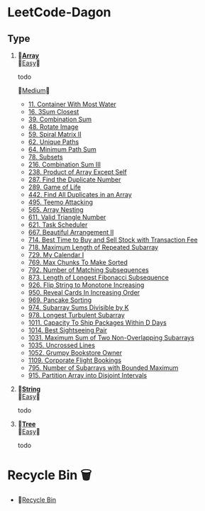 #  LeetCode-Dagon

## **Type**
1. 📌[**Array**](https://github.com/Dagon0577/LeetCode/tree/master/Type/LeetCode_Array)  
    💚[Easy](https://github.com/Dagon0577/LeetCode/tree/master/Type/LeetCode_Array/Easy)🎈  

    todo

    🧡[Medium](https://github.com/Dagon0577/LeetCode/tree/master/Type/LeetCode_Array/Medium)🎈
    - [11. Container With Most Water](https://github.com/Dagon0577/LeetCode/blob/master/Type/LeetCode_Array/Medium/11.%20Container%20With%20Most%20Water.java)
    - [16. 3Sum Closest](https://github.com/Dagon0577/LeetCode/tree/master/Type/LeetCode_Array/Medium/16.%203Sum%20Closest.java)
    - [39. Combination Sum](https://github.com/Dagon0577/LeetCode/blob/master/Type/LeetCode_Array/Medium/39.%20Combination%20Sum.java)
    - [48. Rotate Image](https://github.com/Dagon0577/LeetCode/blob/master/Type/LeetCode_Array/Medium/48.%20Rotate%20Image.java)
    - [59. Spiral Matrix II](https://github.com/Dagon0577/LeetCode/blob/master/Type/LeetCode_Array/Medium/59.%20Spiral%20Matrix%20II.java)
    - [62. Unique Paths](https://github.com/Dagon0577/LeetCode/blob/master/Type/LeetCode_Array/Medium/62.%20Unique%20Paths.java)
    - [64. Minimum Path Sum](https://github.com/Dagon0577/LeetCode/blob/master/Type/LeetCode_Array/Medium/64.%20Minimum%20Path%20Sum.java)
    - [78. Subsets](https://github.com/Dagon0577/LeetCode/blob/master/Type/LeetCode_Array/Medium/78.%20Subsets.java)
    - [216. Combination Sum III](https://github.com/Dagon0577/LeetCode/blob/master/Type/LeetCode_Array/Medium/216.%20Combination%20Sum%20III.java)
    - [238. Product of Array Except Self](https://github.com/Dagon0577/LeetCode/blob/master/Type/LeetCode_Array/Medium/238.%20Product%20of%20Array%20Except%20Self.java)
    - [287. Find the Duplicate Number](https://github.com/Dagon0577/LeetCode/blob/master/Type/LeetCode_Array/Medium/287.%20Find%20the%20Duplicate%20Number.java)
    - [289. Game of Life](https://github.com/Dagon0577/LeetCode/blob/master/Type/LeetCode_Array/Medium/289.%20Game%20of%20Life.java)
    - [442. Find All Duplicates in an Array](https://github.com/Dagon0577/LeetCode/blob/master/Type/LeetCode_Array/Medium/442.%20Find%20All%20Duplicates%20in%20an%20Array.java)
    - [495. Teemo Attacking](https://github.com/Dagon0577/LeetCode/blob/master/Type/LeetCode_Array/Medium/495.%20Teemo%20Attacking.java)
    - [565. Array Nesting](https://github.com/Dagon0577/LeetCode/blob/master/Type/LeetCode_Array/Medium/565.%20Array%20Nesting.java)
    - [611. Valid Triangle Number](https://github.com/Dagon0577/LeetCode/blob/master/Type/LeetCode_Array/Medium/611.%20Valid%20Triangle%20Number.java)
    - [621. Task Scheduler](https://github.com/Dagon0577/LeetCode/blob/master/Type/LeetCode_Array/Medium/621.%20Task%20Scheduler.java)
    - [667. Beautiful Arrangement II](https://github.com/Dagon0577/LeetCode/blob/master/Type/LeetCode_Array/Medium/667.%20Beautiful%20Arrangement%20II.java)
    - [714. Best Time to Buy and Sell Stock with Transaction Fee](https://github.com/Dagon0577/LeetCode/blob/master/Type/LeetCode_Array/Medium/714.%20Best%20Time%20to%20Buy%20and%20Sell%20Stock%20with%20Transaction%20Fee.java)
    - [718. Maximum Length of Repeated Subarray](https://github.com/Dagon0577/LeetCode/blob/master/Type/LeetCode_Array/Medium/718.%20Maximum%20Length%20of%20Repeated%20Subarray.java)
    - [729. My Calendar I](https://github.com/Dagon0577/LeetCode/blob/master/Type/LeetCode_Array/Medium/729.%20My%20Calendar%20I.java)
    - [769. Max Chunks To Make Sorted](https://github.com/Dagon0577/LeetCode/blob/master/Type/LeetCode_Array/Medium/769.%20Max%20Chunks%20To%20Make%20Sorted.java)
    - [792. Number of Matching Subsequences](https://github.com/Dagon0577/LeetCode/blob/master/Type/LeetCode_Array/Medium/792.%20Number%20of%20Matching%20Subsequences.java)
    - [873. Length of Longest Fibonacci Subsequence](https://github.com/Dagon0577/LeetCode/blob/master/Type/LeetCode_Array/Medium/873.%20Length%20of%20Longest%20Fibonacci%20Subsequence.java)
    - [926. Flip String to Monotone Increasing](https://github.com/Dagon0577/LeetCode/blob/master/Type/LeetCode_Array/Medium/926.%20Flip%20String%20to%20Monotone%20Increasing.java)
    - [950. Reveal Cards In Increasing Order](https://github.com/Dagon0577/LeetCode/blob/master/Type/LeetCode_Array/Medium/950.%20Reveal%20Cards%20In%20Increasing%20Order.java)
    - [969. Pancake Sorting](https://github.com/Dagon0577/LeetCode/blob/master/Type/LeetCode_Array/Medium/969.%20Pancake%20Sorting.java)
    - [974. Subarray Sums Divisible by K](https://github.com/Dagon0577/LeetCode/blob/master/Type/LeetCode_Array/Medium/974.%20Subarray%20Sums%20Divisible%20by%20K.java)
    - [978. Longest Turbulent Subarray](https://github.com/Dagon0577/LeetCode/blob/master/Type/LeetCode_Array/Medium/978.%20Longest%20Turbulent%20Subarray.java)
    - [1011. Capacity To Ship Packages Within D Days](https://github.com/Dagon0577/LeetCode/blob/master/Type/LeetCode_Array/Medium/1011.%20Capacity%20To%20Ship%20Packages%20Within%20D%20Days.java)
    - [1014. Best Sightseeing Pair](https://github.com/Dagon0577/LeetCode/blob/master/Type/LeetCode_Array/Medium/1014.%20Best%20Sightseeing%20Pair.java)
    - [1031. Maximum Sum of Two Non-Overlapping Subarrays](https://github.com/Dagon0577/LeetCode/blob/master/Type/LeetCode_Array/Medium/1031.%20Maximum%20Sum%20of%20Two%20Non-Overlapping%20Subarrays.java)
    - [1035. Uncrossed Lines](https://github.com/Dagon0577/LeetCode/blob/master/Type/LeetCode_Array/Medium/1035.%20Uncrossed%20Lines.java)
    - [1052. Grumpy Bookstore Owner](https://github.com/Dagon0577/LeetCode/blob/master/Type/LeetCode_Array/Medium/1052.%20Grumpy%20Bookstore%20Owner.java)
    - [1109. Corporate Flight Bookings](https://github.com/Dagon0577/LeetCode/blob/master/Type/LeetCode_Array/Medium/1109.%20Corporate%20Flight%20Bookings.java)
    - [795. Number of Subarrays with Bounded Maximum](https://github.com/Dagon0577/LeetCode/blob/master/Type/LeetCode_Array/Medium/795.%20Number%20of%20Subarrays%20with%20Bounded%20Maximum)
    - [915. Partition Array into Disjoint Intervals](https://github.com/Dagon0577/LeetCode/blob/master/Type/LeetCode_Array/Medium/915.%20Partition%20Array%20into%20Disjoint%20Intervals)
 
2. 📌[**String**](https://github.com/Dagon0577/LeetCode/tree/master/Type/LeetCode_String)  
    💚[Easy](https://github.com/Dagon0577/LeetCode/tree/master/Type/LeetCode_String/Easy)🎈

    todo

2. 📌[**Tree**](https://github.com/Dagon0577/LeetCode/tree/master/Type/LeetCode_Tree)  
    💚[Easy](https://github.com/Dagon0577/LeetCode/tree/master/Type/LeetCode_Tree/Easy)🎈 

    todo



# Recycle Bin 🗑  
 * 🛒[Recycle Bin](https://github.com/Dagon0577/LeetCode/tree/master/RecycleBin)  
